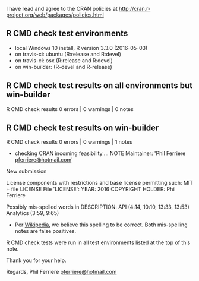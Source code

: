 I have read and agree to the CRAN policies at
http://cran.r-project.org/web/packages/policies.html

## R CMD check test environments
* local Windows 10 install, R version 3.3.0 (2016-05-03)
* on travis-ci: ubuntu (R:release and R:devel)
* on travis-ci: osx (R:release and R:devel)
* on win-builder: (R-devel and R-release)

## R CMD check test results on all environments but win-builder
R CMD check results
0 errors | 0 warnings | 0 notes

## R CMD check test results on win-builder
R CMD check results
0 errors | 0 warnings | 1 notes

* checking CRAN incoming feasibility ... NOTE
Maintainer: 'Phil Ferriere <pferriere@hotmail.com>'

New submission

License components with restrictions and base license permitting such:
  MIT + file LICENSE
File 'LICENSE':
  YEAR: 2016
  COPYRIGHT HOLDER: Phil Ferriere

Possibly mis-spelled words in DESCRIPTION:
  API (4:14, 10:10, 13:33, 13:53)
  Analytics (3:59, 9:65)

* Per [Wikipedia](https://en.wikipedia.org/wiki/Application_programming_interface), we believe this spelling to be correct. Both mis-spelling notes are false positives.

R CMD check tests were run in all test environments listed at the top of this note.

Thank you for your help.

Regards,
Phil Ferriere <pferriere@hotmail.com>
